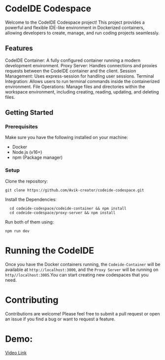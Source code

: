 # CodeIDE Codespace

Welcome to the CodeIDE Codespace project! This project provides a powerful and flexible IDE-like environment in Dockerized containers, allowing developers to create, manage, and run coding projects seamlessly.

## Features

CodeIDE Container: A fully configured container running a modern development environment.
Proxy Server: Handles connections and proxies requests between the CodeIDE container and the client.
Session Management: Uses express-session for handling user sessions.
Terminal Integration: Allows users to run terminal commands inside the containerized environment.
File Operations: Manage files and directories within the workspace environment, including creating, reading, updating, and deleting files.

## Getting Started

### Prerequisites
Make sure you have the following installed on your machine:

- Docker
- Node.js (v16+)
- npm (Package manager)


### Setup
Clone the repository:

```
git clone https://github.com/Avik-creator/codeide-codespace.git
```

Install the Dependencies:

```
  cd codeide-codespace/codeide-container && npm install
  cd codeide-codespace/proxy-server && npm install
```

Run both of them using:

```
npm run dev
```

# Running the CodeIDE
Once you have the Docker containers running, the `Codeide-Container` will be available at `http://localhost:3000`, and the `Proxy Server` will be running on `http//localhost:3005`.You can start creating new codespaces that you need. 

# Contributing

Contributions are welcome! Please feel free to submit a pull request or open an issue if you find a bug or want to request a feature.


# Demo:

[Video Link](https://x.com/avikm744/status/1842055111314383191)




